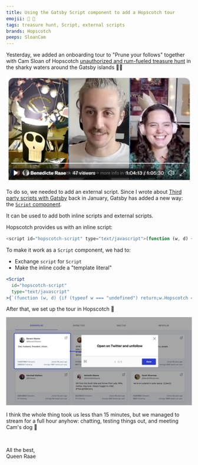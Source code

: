 ```yaml
---
title: Using the Gatsby Script component to add a Hopscotch tour
emojii: 💬 💬
tags: treasure hunt, Script, external scripts
brands: Hopscotch
peeps: SloanCam
---
```


Yesterday, we added an onboarding tour to "Prune your follows" together with Cam Sloan of Hopscotch [unauthorized and rum-fueled treasure hunt](https://youtu.be/yDxF8FUNUbI) in the sharky waters around the Gatsby islands 🏴‍☠️

[![Screengrab from the show](screengrab-show.jpg)](https://youtu.be/yDxF8FUNUbI)

To do so, we needed to add an external script. Since I wrote about [Third party scripts with Gatsby](/emails/2022-01-05-external-scripts/) back in January, Gatsby has added a new way: the [`Script` component](https://www.gatsbyjs.com/docs/reference/built-in-components/gatsby-script/).

It can be used to add both inline scripts and external scripts.

Hopscotch provides us with an inline script:

```js
<script id="hopscotch-script" type="text/javascript">(function (w, d) {if (typeof w === "undefined") return;w.Hopscotch = w.Hopscotch || function () {(w.Hopscotch.q = w.Hopscotch.q || []).push(arguments);};var elm = d.createElement("div");elm.setAttribute("data-widget-host", "hopscotch");elm.setAttribute("data-props-api-key", "39311cf6-d7b7-5e00-b8e7");d.getElementsByTagName("body")[0].appendChild(elm);var s = d.createElement("script");s.src = "https://widgets.hopscotch.club/v1/widget.js?";s.async = 1;s.defer = 1;d.getElementsByTagName("body")[0].appendChild(s);  })(window, document);</script>
```

To make it work as a `Script` component, we had to:

- Exchange `script` for `Script`
- Make the inline code a "template literal"

```jsx
<Script
  id="hopscotch-script"
  type="text/javascript"
>{`(function (w, d) {if (typeof w === "undefined") return;w.Hopscotch = w.Hopscotch || function () {(w.Hopscotch.q = w.Hopscotch.q || []).push(arguments);};var elm = d.createElement("div");elm.setAttribute("data-widget-host", "hopscotch");elm.setAttribute("data-props-api-key", "39311cf6-d7b7-5e00-b8e7");d.getElementsByTagName("body")[0].appendChild(elm);var s = d.createElement("script");s.src = "https://widgets.hopscotch.club/v1/widget.js?";s.async = 1;s.defer = 1;d.getElementsByTagName("body")[0].appendChild(s);  })(window, document);`}</Script>
```

After that, we set up the tour in Hopscotch 🎉

![Screengrab of product tour](./product-tour.jpg)

I think the whole thing took us less than 15 minutes, but we managed to stream for a full hour anyhow: chatting, testing things out, and meeting Cam's dog 🤪

&nbsp;

All the best,  
Queen Raae

